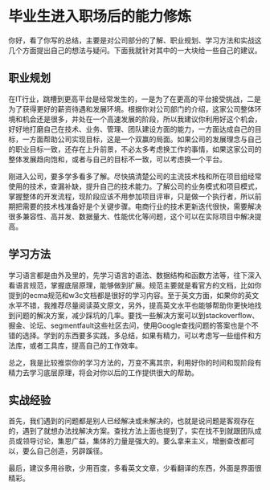 # 毕业生进入职场后的能力修炼 #

你好，看了你写的总结，主要是对公司部分的了解、职业规划、学习方法和实战这几个方面提出自己的想法与疑问。下面我就针对其中的一大块给一些自己的建议。

## 职业规划 ##

在IT行业，跳槽到更高平台是经常发生的，一是为了在更高的平台接受挑战，二是为了获得更好的薪资待遇和发展环境。根据你对公司部门的介绍，这家公司整体环境和机会还是很多，并处在一个高速发展的阶段，所以我建议你利用好这个机会，好好地打磨自己在技术、业务、管理、团队建设方面的能力，一方面达成自己的目标，一方面帮助公司实现目标，这是一个双赢的局面。如果公司的发展理念与自己的职业目标一致，还存在上升前景，不必太多考虑换工作的事情，如果这家公司的整体发展趋向饱和，或者与自己的目标不一致，可以考虑换一个平台。

刚进入公司，要多学多看多了解。尽快搞清楚公司的主流技术栈和所在项目组经常使用的技术，查漏补缺，提升自己的技术能力。了解公司的业务模式和项目模式，掌握整体的开发流程，现阶段应该不用参加项目评审，只是做一个执行者，所以前期把需要的技术栈准备好是个关键步骤。电商行业的技术更新迭代很快，需要解决很多兼容性、高并发、数据量大、性能优化等问题，这个可以在实际项目中解决提高。

## 学习方法 ##

学习语言都是由外及里的，先学习语言的语法、数据结构和函数方法等，往下深入看语言规范，掌握底层原理，能够做到扩展。规范主要就是看官方的文档，比如你提到的ecma规范和w3c文档都是很好的学习内容。至于英文方面，如果你的英文水平不错，我推荐尽量阅读英文原文，另外，提高英文水平也能够帮助你更快地找到问题的解决方案，减少踩坑的几率。要找一些解决方案可以到stackoverflow、掘金、论坛、segmentfault这些社区去问，使用Google查找问题的答案也是个不错的选择。学到的东西要多实践，多总结，如果有精力，可以考虑写一些组件和方法库，或者工具库，提高自己的工作效率。

总之，我是比较推崇你的学习方法的，万变不离其宗，利用好你的时间和现阶段有精力去学习底层原理，将会对你以后的工作提供很大的帮助。

## 实战经验 ##

首先，我们遇到的问题都是别人已经解决或未解决的，也就是说问题是客观存在的，遇到了就想办法找解决方案。查找方法上面也提到了，实在找不到就跟团队成员或领导讨论，集思广益，集体的力量是强大的。要么拿来主义，增删查改都可以，要么自己创造，另辟蹊径。

最后，建议多用谷歌，少用百度，多看英文文章，少看翻译的东西，外面是界面很精彩。

